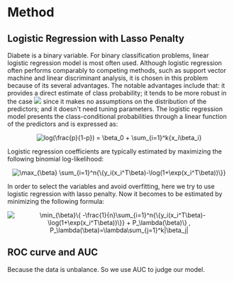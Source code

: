 

# Method   

## Logistic Regression with Lasso Penalty

Diabete is a binary variable. For binary classification problems, linear logistic regression model is most often used. 
Although logistic regression often performs comparably to competing methods, such as support vector machine and linear 
discriminant analysis, it is chosen in this problem because of its several advantages. The notable advantages include 
that: it provides a direct estimate of class probability; it tends to be more robust in the case ![](http://latex.codecogs.com/gif.latex?k>>n)
since it makes no assumptions on the distribution of the predictors; and it doesn't need tuning parameters. The logistic regression model presents the class-conditional probabilities through a linear function of the predictors and is expressed as:

<div align="center">
<img src="https://latex.codecogs.com/gif.latex?log(\frac{p}{1-p})&space;=&space;\beta_0&space;&plus;&space;\sum_{i=1}^k{x_i\beta_i}" title="log(\frac{p}{1-p}) = \beta_0 + \sum_{i=1}^k{x_i\beta_i}" />
</div>

Logistic regression coefficients are typically estimated by maximizing the following binomial log-likelihood:
<div align="center">
<img src="https://latex.codecogs.com/gif.latex?\max_{\beta}&space;\sum_{i=1}^n{\{y_i(x_i^T\beta)-\log(1&plus;\exp(x_i^T\beta))\}}" title="\max_{\beta} \sum_{i=1}^n{\{y_i(x_i^T\beta)-\log(1+\exp(x_i^T\beta))\}}" />
</div>

In order to select the variables and avoid overfitting, here we try to use logistic regression with lasso penalty.
Now it becomes to be estimated by minimizing the following formula:
<div align="center">
<img src="https://latex.codecogs.com/gif.latex?\min_{\beta}\{&space;-\frac{1}{n}\sum_{i=1}^n{\{y_i(x_i^T\beta)-\log(1&plus;\exp(x_i^T\beta))\}}&space;&plus;&space;P_\lambda(\beta)\}&space;,&space;P_\lambda(\beta)=\lambda\sum_{j=1}^k|\beta_j|" title="\min_{\beta}\{ -\frac{1}{n}\sum_{i=1}^n{\{y_i(x_i^T\beta)-\log(1+\exp(x_i^T\beta))\}} + P_\lambda(\beta)\} , P_\lambda(\beta)=\lambda\sum_{j=1}^k|\beta_j|" />
</div>

## ROC curve and AUC

Because the data is unbalance. So we use AUC to judge our model.

